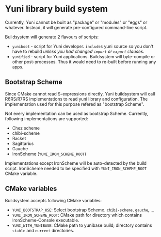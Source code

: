 Yuni library build system
=========================

Currently, Yuni cannot be built as "package" or "modules" or "eggs" or whatever. Instead, it will generate pre-configured command-line script.

Buildsystem will generate 2 flavours of scripts:

* `yuniboot` - script for Yuni developer. `include`s yuni source so you don't have to rebuild *unless you had changed `import` or `export` clauses*.
* `yunified` - script for Yuni applications. Buildsystem will byte-compile or other post-processes. Thus it would need to re-built before running any apps.

Bootstrap Scheme
----------------

Since CMake cannot read S-expressions directly, Yuni buildsystem will call R6RS/R7RS implementations to read yuni library and configuration. The implementation used for this purpose refered as "bootstrap Scheme".

Not every implementation can be used as bootstrap Scheme. Currently, following implementations are supported:

 * Chez scheme
 * chibi-scheme
 * Racket
 * Sagittarius
 * Gauche
 * IronScheme (`YUNI_IRON_SCHEME_ROOT`)

Implementations except IronScheme will be auto-detected by the build script. IronScheme needed to be specified with `YUNI_IRON_SCHEME_ROOT` CMake variable.

CMake variables
---------------

Buildsystem accepts following CMake variables:

 * `YUNI_BOOTSTRAP_USE`: Select bootstrap Scheme. `chibi-scheme`, `gauche`, ...
 * `YUNI_IRON_SCHEME_ROOT`: CMake path for directory which contains IronScheme-Console executable.
 * `YUNI_WITH_YUNIBASE`: CMake path to yunibase build; directory contains `stable` and `current` directories.


